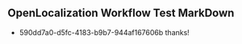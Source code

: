 ## OpenLocalization Workflow Test MarkDown
* 590dd7a0-d5fc-4183-b9b7-944af167606b 
thanks!<!--HONumber=Mar16_HO4-->
